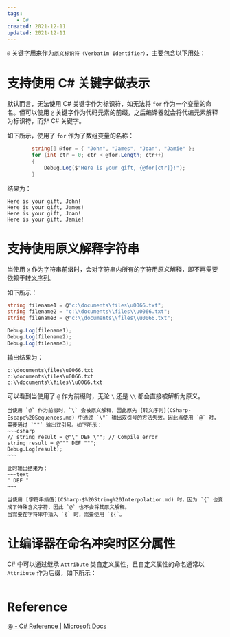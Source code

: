 ```yaml
---
tags:
   - C#
created: 2021-12-11
updated: 2021-12-11
---
```


`@` 关键字用来作为`原义标识符（Verbatim Identifier）`，主要包含以下用处：

# 支持使用 C# 关键字做表示

默认而言，无法使用 C# 关键字作为标识符，如无法将 `for` 作为一个变量的命名。但可以使用 `@` 关键字作为代码元素的前缀，之后编译器就会将代编元素解释为标识符，而非 C# 关键字。

如下所示，使用了 `for` 作为了数组变量的名称：
```csharp
        string[] @for = { "John", "James", "Joan", "Jamie" };
        for (int ctr = 0; ctr < @for.Length; ctr++)
        {
            Debug.Log($"Here is your gift, {@for[ctr]}!");
        }

```

结果为：
```text
Here is your gift, John!
Here is your gift, James!
Here is your gift, Joan!
Here is your gift, Jamie!
```

# 支持使用原义解释字符串

当使用 `@` 作为字符串前缀时，会对字符串内所有的字符用原义解释，即不再需要依赖于[转义序列](CSharp-Escape%20Sequences.md)。

如下所示：
```csharp
string filename1 = @"c:\documents\files\u0066.txt";
string filename2 = "c:\\documents\\files\\u0066.txt";
string filename3 = @"c:\\documents\\files\\u0066.txt";

Debug.Log(filename1);
Debug.Log(filename2);
Debug.Log(filename3);
```

输出结果为：
```text
c:\documents\files\u0066.txt
c:\documents\files\u0066.txt
c:\\documents\\files\\u0066.txt
```

可以看到当使用了 `@` 作为前缀时，无论 `\` 还是 `\\` 都会直接被解析为原义。

```ad-error
当使用 `@` 作为前缀时，`\` 会被原义解释，因此原先 [转义序列](CSharp-Escape%20Sequences.md) 中通过 `\"` 输出双引号的方法失效。因此当使用 `@` 时，需要通过 `""` 输出双引号。如下所示：
~~~csharp
// string result = @"\" DEF \""; // Compile error
string result = @""" DEF """;
Debug.Log(result);
~~~

此时输出结果为：
~~~text
" DEF "
~~~
```

```ad-note
当使用 [字符串插值](CSharp-$%20String%20Interpolation.md) 时，因为 `{` 也变成了特殊含义字符，因此 `@` 也不会将其原义解释。
当需要在字符串中插入 `{` 时，需要使用 `{{`。
```

# 让编译器在命名冲突时区分属性

C# 中可以通过继承 `Attribute` 类自定义属性，且自定义属性的命名通常以 `Attribute` 作为后缀，如下所示：
```csharp

```

# Reference

[@ - C# Reference | Microsoft Docs](https://docs.microsoft.com/en-us/dotnet/csharp/language-reference/tokens/verbatim)
